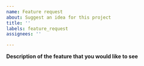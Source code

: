 ```yaml
---
name: Feature request
about: Suggest an idea for this project
title: ''
labels: feature_request
assignees: ''

---
```


**Description of the feature that you would like to see**
